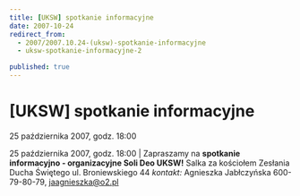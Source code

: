 ```yaml
---
title: [UKSW] spotkanie informacyjne
date: 2007-10-24
redirect_from: 
  - 2007/2007.10.24-(uksw)-spotkanie-informacyjne
  - uksw-spotkanie-informacyjne-2

published: true
---
```




# [UKSW] spotkanie informacyjne

<time>25 października 2007, godz. 18:00</time>

25 października 2007, godz. 18:00 | 
Zapraszamy na **spotkanie informacyjno - organizacyjne Soli Deo UKSW!**
Salka za kościołem Zesłania Ducha Świętego
ul. Broniewskiego 44
*kontakt:* Agnieszka Jabłczyńska 600-79-80-79, jaagnieszka@o2.pl


<!--{{json:{"created_date":"2007-10-24 21:03:46","publish_down":"0000-00-00 00:00:00","id":"531"}}}-->
